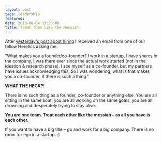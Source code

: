 ```yaml
---
layout: post
tags: leadership
featured: 
date: 2013-06-04 13:28:00
title: Treat them like the Messiah
---
```

After [yesterday's post about hiring](http://theheretic.me/2013/06/03/employee-number-one/) I received an email from one of our fellow Heretics asking me:

"What makes you a founder/co-founder? I work in a startup, I have shares in the company, I was there ever since the actual work started (not in the ideation & research phase). I see myself as a co-founder, but my partners have issues acknowledging this. So I was wondering, what is that makes you a co-founder, if there is such a thing."

**WHAT THE HECK?!**

There is no such thing as a founder, co-founder or anything else. You are all sitting in the same boat, you are all working on the same goals, you are all drowning and desperately trying to stay alive.

**You are one team. Treat each other like the messiah – as all you have is each other.**

If you want to have a big title – go and work for a big company. There is no room for ego in a startup. :)